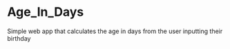# Age_In_Days
Simple web app that calculates the age in days from the user inputting their birthday
